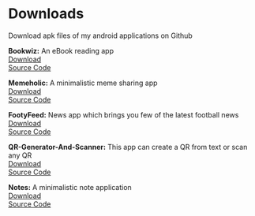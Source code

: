 # Downloads
Download apk files of my android applications on Github

**Bookwiz:** An eBook reading app<br/>
[Download](https://github.com/Anurag-Kumar-Mishra/Downloads/blob/main/apks/BookWiz.apk)<br/>
[Source Code](https://github.com/Anurag-Kumar-Mishra/BookWiz)<br/>

**Memeholic:** A minimalistic meme sharing app<br/>
[Download](https://github.com/Anurag-Kumar-Mishra/Downloads/blob/main/apks/Memeholic.apk)<br/>
[Source Code](https://github.com/Anurag-Kumar-Mishra/Memeholic)<br/>

**FootyFeed:** News app which brings you few of the latest football news<br/>
[Download](https://github.com/Anurag-Kumar-Mishra/Downloads/blob/main/apks/FootballFeed.apk)<br/>
[Source Code](https://github.com/Anurag-Kumar-Mishra/FootyFeed)<br/>

**QR-Generator-And-Scanner:** This app can create a QR from text or scan any QR<br/>
[Download](https://github.com/Anurag-Kumar-Mishra/Downloads/blob/main/apks/QRCodeGeneratorAndScanner.apk)<br/>
[Source Code](https://github.com/Anurag-Kumar-Mishra/QR-Generator-And-Scanner)<br/>

**Notes:** A minimalistic note application<br/>
[Download](https://github.com/Anurag-Kumar-Mishra/Downloads/blob/main/apks/Notes.apk)<br/>
[Source Code](https://github.com/Anurag-Kumar-Mishra/Notes)<br/>
